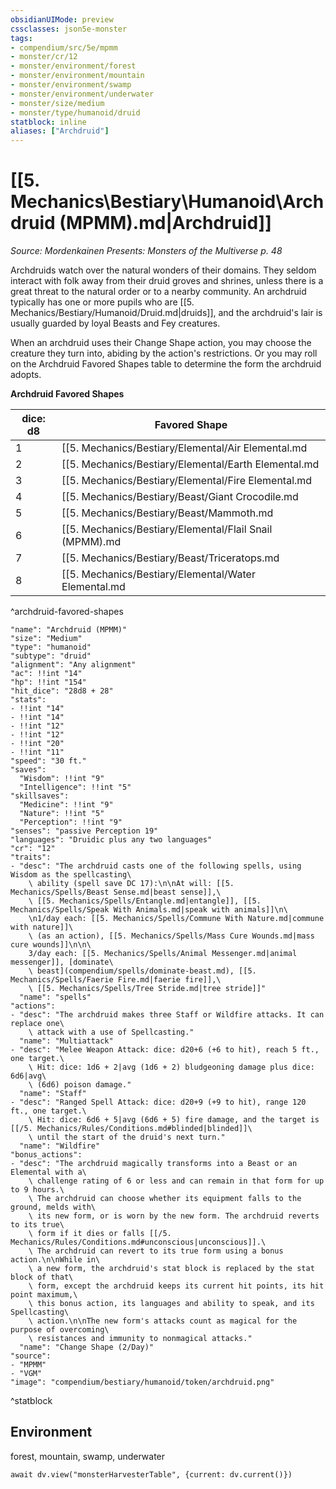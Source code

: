 ```yaml
---
obsidianUIMode: preview
cssclasses: json5e-monster
tags:
- compendium/src/5e/mpmm
- monster/cr/12
- monster/environment/forest
- monster/environment/mountain
- monster/environment/swamp
- monster/environment/underwater
- monster/size/medium
- monster/type/humanoid/druid
statblock: inline
aliases: ["Archdruid"]
---
```

# [[5. Mechanics\Bestiary\Humanoid\Archdruid (MPMM).md|Archdruid]]
*Source: Mordenkainen Presents: Monsters of the Multiverse p. 48*  

Archdruids watch over the natural wonders of their domains. They seldom interact with folk away from their druid groves and shrines, unless there is a great threat to the natural order or to a nearby community. An archdruid typically has one or more pupils who are [[5. Mechanics/Bestiary/Humanoid/Druid.md|druids]], and the archdruid's lair is usually guarded by loyal Beasts and Fey creatures.

When an archdruid uses their Change Shape action, you may choose the creature they turn into, abiding by the action's restrictions. Or you may roll on the Archdruid Favored Shapes table to determine the form the archdruid adopts.

**Archdruid Favored Shapes**

| dice: d8 | Favored Shape |
|----------|---------------|
| 1 | [[5. Mechanics/Bestiary/Elemental/Air Elemental.md|Air elemental]] |
| 2 | [[5. Mechanics/Bestiary/Elemental/Earth Elemental.md|Earth elemental]] |
| 3 | [[5. Mechanics/Bestiary/Elemental/Fire Elemental.md|Fire elemental]] |
| 4 | [[5. Mechanics/Bestiary/Beast/Giant Crocodile.md|Giant crocodile]] |
| 5 | [[5. Mechanics/Bestiary/Beast/Mammoth.md|Mammoth]] |
| 6 | [[5. Mechanics/Bestiary/Elemental/Flail Snail (MPMM).md|Flail snail]] |
| 7 | [[5. Mechanics/Bestiary/Beast/Triceratops.md|Triceratops]] |
| 8 | [[5. Mechanics/Bestiary/Elemental/Water Elemental.md|Water elemental]] |
^archdruid-favored-shapes

```statblock
"name": "Archdruid (MPMM)"
"size": "Medium"
"type": "humanoid"
"subtype": "druid"
"alignment": "Any alignment"
"ac": !!int "14"
"hp": !!int "154"
"hit_dice": "28d8 + 28"
"stats":
- !!int "14"
- !!int "14"
- !!int "12"
- !!int "12"
- !!int "20"
- !!int "11"
"speed": "30 ft."
"saves":
  "Wisdom": !!int "9"
  "Intelligence": !!int "5"
"skillsaves":
  "Medicine": !!int "9"
  "Nature": !!int "5"
  "Perception": !!int "9"
"senses": "passive Perception 19"
"languages": "Druidic plus any two languages"
"cr": "12"
"traits":
- "desc": "The archdruid casts one of the following spells, using Wisdom as the spellcasting\
    \ ability (spell save DC 17):\n\nAt will: [[5. Mechanics/Spells/Beast Sense.md|beast sense]],\
    \ [[5. Mechanics/Spells/Entangle.md|entangle]], [[5. Mechanics/Spells/Speak With Animals.md|speak with animals]]\n\
    \n1/day each: [[5. Mechanics/Spells/Commune With Nature.md|commune with nature]]\
    \ (as an action), [[5. Mechanics/Spells/Mass Cure Wounds.md|mass cure wounds]]\n\n\
    3/day each: [[5. Mechanics/Spells/Animal Messenger.md|animal messenger]], [dominate\
    \ beast](compendium/spells/dominate-beast.md), [[5. Mechanics/Spells/Faerie Fire.md|faerie fire]],\
    \ [[5. Mechanics/Spells/Tree Stride.md|tree stride]]"
  "name": "spells"
"actions":
- "desc": "The archdruid makes three Staff or Wildfire attacks. It can replace one\
    \ attack with a use of Spellcasting."
  "name": "Multiattack"
- "desc": "Melee Weapon Attack: dice: d20+6 (+6 to hit), reach 5 ft., one target.\
    \ Hit: dice: 1d6 + 2|avg (1d6 + 2) bludgeoning damage plus dice: 6d6|avg\
    \ (6d6) poison damage."
  "name": "Staff"
- "desc": "Ranged Spell Attack: dice: d20+9 (+9 to hit), range 120 ft., one target.\
    \ Hit: dice: 6d6 + 5|avg (6d6 + 5) fire damage, and the target is [[/5. Mechanics/Rules/Conditions.md#blinded|blinded]]\
    \ until the start of the druid's next turn."
  "name": "Wildfire"
"bonus_actions":
- "desc": "The archdruid magically transforms into a Beast or an Elemental with a\
    \ challenge rating of 6 or less and can remain in that form for up to 9 hours.\
    \ The archdruid can choose whether its equipment falls to the ground, melds with\
    \ its new form, or is worn by the new form. The archdruid reverts to its true\
    \ form if it dies or falls [[/5. Mechanics/Rules/Conditions.md#unconscious|unconscious]].\
    \ The archdruid can revert to its true form using a bonus action.\n\nWhile in\
    \ a new form, the archdruid's stat block is replaced by the stat block of that\
    \ form, except the archdruid keeps its current hit points, its hit point maximum,\
    \ this bonus action, its languages and ability to speak, and its Spellcasting\
    \ action.\n\nThe new form's attacks count as magical for the purpose of overcoming\
    \ resistances and immunity to nonmagical attacks."
  "name": "Change Shape (2/Day)"
"source":
- "MPMM"
- "VGM"
"image": "compendium/bestiary/humanoid/token/archdruid.png"
```
^statblock

## Environment

forest, mountain, swamp, underwater

```dataviewjs
await dv.view("monsterHarvesterTable", {current: dv.current()})
```